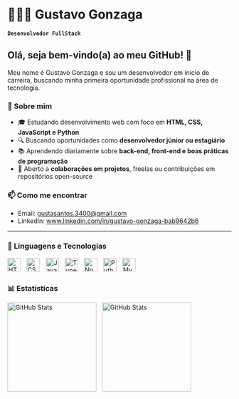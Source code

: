 # 👨🏽‍💻 Gustavo Gonzaga

**`Desenvolvedor FullStack`**

## Olá, seja bem-vindo(a) ao meu GitHub! 👋

Meu nome é Gustavo Gonzaga e sou um desenvolvedor em início de carreira, buscando minha primeira oportunidade profissional na área de tecnologia.

### 🚀 Sobre mim

- 🎓 Estudando desenvolvimento web com foco em **HTML, CSS, JavaScript e Python**
- 🔍 Buscando oportunidades como **desenvolvedor júnior ou estagiário**
- 📚 Aprendendo diariamente sobre **back-end, front-end e boas práticas de programação**
- 🤝 Aberto a **colaborações em projetos**, freelas ou contribuições em repositórios open-source

### 📫 Como me encontrar

- Email: gustasantos.3400@gmail.com
- LinkedIn: www.linkedin.com/in/gustavo-gonzaga-bab9642b6

---

### 🤖 Linguagens e Tecnologias

<img 
    align="left" 
    alt="HTML"
    title="HTML" 
    width="30px" 
    style="padding-right: 10px;" 
    src="https://cdn.jsdelivr.net/gh/devicons/devicon@latest/icons/html5/html5-original.svg" 
/>
<img 
    align="left" 
    alt="CSS" 
    title="CSS"
    width="30px" 
    style="padding-right: 10px;" 
    src="https://cdn.jsdelivr.net/gh/devicons/devicon@latest/icons/css3/css3-original.svg" 
/>
<img 
    align="left" 
    alt="JavaScript" 
    title="JavaScript"
    width="30px" 
    style="padding-right: 10px;" 
    src="https://cdn.jsdelivr.net/gh/devicons/devicon@latest/icons/javascript/javascript-original.svg" 
/>
<img 
    align="left" 
    alt="TypeScript"
    title="TypeScript" 
    width="30px" 
    style="padding-right: 10px;" 
    src="https://cdn.jsdelivr.net/gh/devicons/devicon@latest/icons/typescript/typescript-original.svg" 
/>
<img 
    align="left" 
    alt="Node.Js"
    title="Node.Js" 
    width="30px" 
    style="padding-right: 10px;" 
    src="https://avatars.githubusercontent.com/u/9950313?s=48&v=4" 
/>

<img 
    align="left" 
    alt="Python" 
    title="Python"
    width="30px" 
    style="padding-right: 10px;" 
    src="https://cdn.jsdelivr.net/gh/devicons/devicon@latest/icons/python/python-original.svg" 
/>

<img 
    align="left" 
    alt="MySQL" 
    title="MySQL"
    width="30px" 
    style="padding-right: 10px;" 
    src="https://cdn.jsdelivr.net/gh/devicons/devicon@latest/icons/mysql/mysql-original.svg" 
/>

<br/>
<br/>

### 📊 Estatísticas

<p>
  <img 
    align="left" 
    alt="GitHub Stats" 
    height="200" 
    style="padding-right: 10px;" 
    src="https://github-readme-stats.vercel.app/api?username=Gustavo-Gonzaga&show_icons=true&theme=radical&include_all_commits=true&locale=pt-br" 
  />

<img 
      align="left" 
      alt="GitHub Stats" 
      height="200" 
      src="https://github-readme-stats.vercel.app/api/top-langs/?username=Gustavo-Gonzaga&theme=radical&layout=compact&custom_title=Tecnologias&langs_count=9" 
  />

</p>

